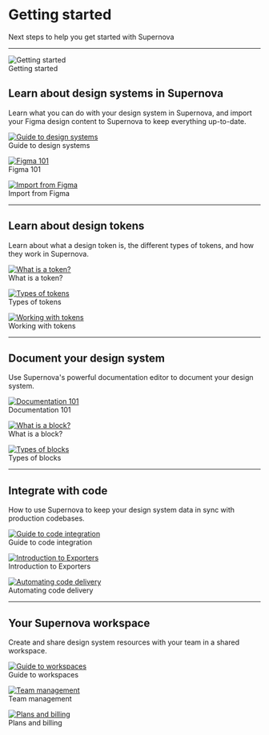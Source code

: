 
# Getting started

Next steps to help you get started with Supernova

---

  
![Getting started](https://studio-assets.supernova.io/design-systems/6475/11c58286-a50b-4be4-b53c-e6d7f57c3207.png?Expires=1972252800&Policy=eyJTdGF0ZW1lbnQiOlt7IlJlc291cmNlIjoiaHR0cHM6Ly9zdHVkaW8tYXNzZXRzLnN1cGVybm92YS5pby9kZXNpZ24tc3lzdGVtcy82NDc1LzExYzU4Mjg2LWE1MGItNGJlNC1iNTNjLWU2ZDdmNTdjMzIwNy5wbmciLCJDb25kaXRpb24iOnsiRGF0ZUxlc3NUaGFuIjp7IkFXUzpFcG9jaFRpbWUiOjE5NzIyNTI4MDB9fX1dfQ__&Signature=G-ODecH2OjBrt-BjMyCVRE05inQ3hAjbAYHjTImbozNhfz5l65rS7OQIbaVIhwIAG0orgQ0sXwwEB5cNYhvrcNXllGjCRWLmNqCbVmsYdZ8UG8GNz4F7gaZhywSYYSxcyBfC8a3tpXw5Xcl5kQcYMoN2mIHslnFSr8JxEQzh7KB4ZXh2YGyADeS4hJW7SgbhKP3tmekIDeTUU6vKwCY38NTzEgprgMst90ZwLM4J1naJOB0P6Mka9c7zLorUHRJTUAt54IgV2x1JUsO1qN2h4G4~LHAc~rUZ-uylX13gcRjJrFmJJ2LqwGIlFHKSGLPDUa1xLnkYlv6DG9upnpB~0A__&Key-Pair-Id=APKAJGK34LCCAUR7N6LA)  
Getting started  


## Learn about design systems in Supernova

Learn what you can do with your design system in Supernova, and import your Figma design content to Supernova to keep everything up-to-date.

  
[![Guide to design systems](https://studio-assets.supernova.io/design-systems/6475/9f7e50fb-45ff-4506-8904-ec68a2233590.png?Expires=1972252800&Policy=eyJTdGF0ZW1lbnQiOlt7IlJlc291cmNlIjoiaHR0cHM6Ly9zdHVkaW8tYXNzZXRzLnN1cGVybm92YS5pby9kZXNpZ24tc3lzdGVtcy82NDc1LzlmN2U1MGZiLTQ1ZmYtNDUwNi04OTA0LWVjNjhhMjIzMzU5MC5wbmciLCJDb25kaXRpb24iOnsiRGF0ZUxlc3NUaGFuIjp7IkFXUzpFcG9jaFRpbWUiOjE5NzIyNTI4MDB9fX1dfQ__&Signature=i2wNfCCzGwR-cSwXHtvKz4qhE~HbtOk2imzgXS40RFkDb9SNrzHCOBS3N6HBCRqJF5jYAkx79R1bcpk6mHt2~6KAvGA9VYKeOQa~oXQlUxh7Twb5eEP3prjf~udWpjOMO2etT7knGBKOpGcgOx3zMRQgxBYCQm5jjEKBIbMSe9kxxFzWGdNkNexCzRmsrqm6LHi4zqZbt5zXJIiVL-xiG97mqZCyTrlkXkC4q6uhimUfPPaNyt~Hq96nEdnlzPaEnJB2oHGvOqBONFSWKWrL5Mrdsyn9qbMvK4KZdIw8mxjvwOb6bZj5AwNHCqQHhYKlwdUmTY~MFI0wcFHIECkv2w__&Key-Pair-Id=APKAJGK34LCCAUR7N6LA)](../design-systems/guide-to-design-systems.html)  
Guide to design systems  
  
[![Figma 101](https://studio-assets.supernova.io/design-systems/6475/4c18f72d-d66d-45f4-b014-cec456637288.png?Expires=1972252800&Policy=eyJTdGF0ZW1lbnQiOlt7IlJlc291cmNlIjoiaHR0cHM6Ly9zdHVkaW8tYXNzZXRzLnN1cGVybm92YS5pby9kZXNpZ24tc3lzdGVtcy82NDc1LzRjMThmNzJkLWQ2NmQtNDVmNC1iMDE0LWNlYzQ1NjYzNzI4OC5wbmciLCJDb25kaXRpb24iOnsiRGF0ZUxlc3NUaGFuIjp7IkFXUzpFcG9jaFRpbWUiOjE5NzIyNTI4MDB9fX1dfQ__&Signature=c7oyM5mnd2eklPJbq8IsGJ13QjvmuvtTXoXec3RfQLOim1sLUc5gsZiHEylIaZOnqZfTD98tfP-c-W9VxoIY12lut1t2hzSvhvpizIMSZZWkaxLlH8wR-JoN5-xLqDwvg4VJ78bZMMurjNSrbQrB1HQYQBdRuEtMqdzTJYpvFNInvq3oft-AtHiCxDaldEQ-hrnAD~wZR5a-G8X6AjWohvWHBxgeo-DC6TrXkMZ7xnLCeoE6Sh90guaECc6lsodKdUubfYiXwWR1K5FngV3VXczOnBvIcyaOheCf82EFVlQ7Sqxa-13-RKiFtVJJtdMTjT810SQ6~Qp~AVrRsXydQQ__&Key-Pair-Id=APKAJGK34LCCAUR7N6LA)](../design-systems/working-with-figma/figma-101.html)  
Figma 101  
  
[![Import from Figma](https://studio-assets.supernova.io/design-systems/6475/1e6b8e3e-7297-4570-be10-8e29eab7dcb9.png?Expires=1972252800&Policy=eyJTdGF0ZW1lbnQiOlt7IlJlc291cmNlIjoiaHR0cHM6Ly9zdHVkaW8tYXNzZXRzLnN1cGVybm92YS5pby9kZXNpZ24tc3lzdGVtcy82NDc1LzFlNmI4ZTNlLTcyOTctNDU3MC1iZTEwLThlMjllYWI3ZGNiOS5wbmciLCJDb25kaXRpb24iOnsiRGF0ZUxlc3NUaGFuIjp7IkFXUzpFcG9jaFRpbWUiOjE5NzIyNTI4MDB9fX1dfQ__&Signature=gLur0mMl77dX-J0qi3HzbbM23gXpvuTh-ShD9YcwEWmvJHSYrtaq3AafRr5ip-q10kLkzBdojiIOkuFosWkoPyV38Bx4N6sCG2qYnoCif-sXRENaptopENT8HgHl0vbY6YzseezVfKnh8Uv22xAVWOy5JCwBoKDZIQc7TRgCxEQw2vl44dx0DYuy9kyTnjLCAv0j6b~YXMm4UuK23NX-yGbMNvos2uQFx6bfvg6yJWSGcO6thOxghaGY~qFOdJHCPsQzbBnyPfidz4lzzj5Je5h6hginsS-uXfNdnYcDk8S7MDAYuHv5CyrvPxFTGpH0ptBjhPKCRtcQTrVCyQ7~WQ__&Key-Pair-Id=APKAJGK34LCCAUR7N6LA)](../design-systems/working-with-figma/figma-101.html)  
Import from Figma  
  


---

## Learn about design tokens

Learn about what a design token is, the different types of tokens, and how they work in Supernova. 

  
[![What is a token?](https://studio-assets.supernova.io/design-systems/6475/e0450848-c69f-44e2-be1c-337407985f5c.png?Expires=1972252800&Policy=eyJTdGF0ZW1lbnQiOlt7IlJlc291cmNlIjoiaHR0cHM6Ly9zdHVkaW8tYXNzZXRzLnN1cGVybm92YS5pby9kZXNpZ24tc3lzdGVtcy82NDc1L2UwNDUwODQ4LWM2OWYtNDRlMi1iZTFjLTMzNzQwNzk4NWY1Yy5wbmciLCJDb25kaXRpb24iOnsiRGF0ZUxlc3NUaGFuIjp7IkFXUzpFcG9jaFRpbWUiOjE5NzIyNTI4MDB9fX1dfQ__&Signature=af9BAlAPkzKLLiGp7A~AvUvIAzzJ9ssgzscCL7P8UAIHhxf8FpRx11~rZhSl-y6FXnzvU~-yWKEWF7NwLg~0APTzYIbavOug36fMumiXjFetvBYvUgr8cpegXFlM-k~flblFwv~~jOIJCnFRB1CEhURVnB~NphXeOkCMsZMXeV~mxQfFBRUuOck-0DnFuh1tAC0uhcSekBWVzKH9xDjlsZcLpjsFqIMLKN9H19v~ZQHX2-lFm91j66s-CX10hoa7R~M~lSB99WF2SYJJ9lKMaHfrco0k3GU-kizUwezwidqiBMuZ83xKm~Grq77EddQdhUxgnjKkFkWUlFfnRrS~Qg__&Key-Pair-Id=APKAJGK34LCCAUR7N6LA)](../design-systems/tokens/what-is-a-token.html)  
What is a token?  
  
[![Types of tokens](https://studio-assets.supernova.io/design-systems/6475/afbb0f4a-90ef-419a-8c77-f1543d6361c9.png?Expires=1972252800&Policy=eyJTdGF0ZW1lbnQiOlt7IlJlc291cmNlIjoiaHR0cHM6Ly9zdHVkaW8tYXNzZXRzLnN1cGVybm92YS5pby9kZXNpZ24tc3lzdGVtcy82NDc1L2FmYmIwZjRhLTkwZWYtNDE5YS04Yzc3LWYxNTQzZDYzNjFjOS5wbmciLCJDb25kaXRpb24iOnsiRGF0ZUxlc3NUaGFuIjp7IkFXUzpFcG9jaFRpbWUiOjE5NzIyNTI4MDB9fX1dfQ__&Signature=U2euMvWAKooe4PLGQxZ7EUu3j3OMpPRclDsttvkyYTnFfR8FdNKpPH74JXcYPmlFJTABIsa67l3i5JgK~i9-BOoZfsFSGvaAOeLJE1FKBxZJIDHG1JY8Bs3H~~MS03V5VSXhyIgG8aKBScF7fNJ6dGeE-zGYqkpS-4OL8DQGWn3OckQT524VpXViCVQtd8hx8xaCD31fhdU2Cg1rUA6xCHyTcJ7DAmKQbz1uTr796ei8sDBZW-TxQAuGL4a-DcJN2CMj-n7dkHQ583OAthe0fTEXe5ve01m8n8N7jQJx6IRVz7wTVEUjUwYNPPxu3OH04JDI1UApcWEZ8y7l~FLD-A__&Key-Pair-Id=APKAJGK34LCCAUR7N6LA)](../design-systems/tokens/types-of-tokens.html)  
Types of tokens  
  
[![Working with tokens](https://studio-assets.supernova.io/design-systems/6475/c134b548-8310-466b-82c4-1a5351c487d5.png?Expires=1972252800&Policy=eyJTdGF0ZW1lbnQiOlt7IlJlc291cmNlIjoiaHR0cHM6Ly9zdHVkaW8tYXNzZXRzLnN1cGVybm92YS5pby9kZXNpZ24tc3lzdGVtcy82NDc1L2MxMzRiNTQ4LTgzMTAtNDY2Yi04MmM0LTFhNTM1MWM0ODdkNS5wbmciLCJDb25kaXRpb24iOnsiRGF0ZUxlc3NUaGFuIjp7IkFXUzpFcG9jaFRpbWUiOjE5NzIyNTI4MDB9fX1dfQ__&Signature=gLsNQguNOwRH7bJqfoNGHo8ecw-g4vuTxSFfSLy0ls7DMS8h3LJxxU7Y4lb-y7Ve2Y~bT61DeEFunprmSpG16IjH7dYJxoITFUIxhygWuecuuT6ib-UwUpZm2cLO~QKHiBfgBVdv88kSfOaRm2xaoDWExVz8qT30tSRD0kTWVKX1u6xjK7vxuuIcWFDpiNuElO562vTk0DJaz5fhzK408iQTqEIuV85YlPWi7x8zQcT2YSlOKXMwDL6jgOh-CKv2NV0hLBRmXHIwyuQhhW0R-I4YoV-t4~duNjSTV8DLLdGimi8h0XR3UjyQgsc8Y0YoneSmeRXT9FrdsC9qG7NS8A__&Key-Pair-Id=APKAJGK34LCCAUR7N6LA)](../design-systems/tokens/working-with-tokens.html)  
Working with tokens  
  


---

## Document your design system

Use Supernova's powerful documentation editor to document your design system.

  
[![Documentation 101](https://studio-assets.supernova.io/design-systems/6475/cdc40394-a8b5-433e-9d8a-a409290cf424.png?Expires=1972252800&Policy=eyJTdGF0ZW1lbnQiOlt7IlJlc291cmNlIjoiaHR0cHM6Ly9zdHVkaW8tYXNzZXRzLnN1cGVybm92YS5pby9kZXNpZ24tc3lzdGVtcy82NDc1L2NkYzQwMzk0LWE4YjUtNDMzZS05ZDhhLWE0MDkyOTBjZjQyNC5wbmciLCJDb25kaXRpb24iOnsiRGF0ZUxlc3NUaGFuIjp7IkFXUzpFcG9jaFRpbWUiOjE5NzIyNTI4MDB9fX1dfQ__&Signature=SpqvXg7nBqGiGtUNhR9zZEGNUga5YTYDA78SIleZXstD-Caag9owQiQOyIMq847SEBqcGDiufc1yafRJ~wLHpkFkgCtLPsTn3IkDj611fRdu3BGnaJHZpyeddHANXDl0ngvzOJXdE7BAAFlL3--5s0uVTmbADyguUaahP1rmb9sQALtA1hft92WscVbgK8IbeLhsu2P3fE~77lLJkZ5MHyAblJySJ8tLeCP4zWCgPcSZRJdNZazhhh-8-k6Fb66Aph~1K6AxfjLKx3bZ3hfIC1Xbe-AHXCnNgdfQzKZ~oZQcKQODrGzsIluS3zDDILULB53mwD54WI3XYIbldjlfCA__&Key-Pair-Id=APKAJGK34LCCAUR7N6LA)](../documentation/documentation-101.html)  
Documentation 101  
  
[![What is a block?](https://studio-assets.supernova.io/design-systems/6475/50c8c290-42e9-4ad9-9c5a-1b984c85bf67.png?Expires=1972252800&Policy=eyJTdGF0ZW1lbnQiOlt7IlJlc291cmNlIjoiaHR0cHM6Ly9zdHVkaW8tYXNzZXRzLnN1cGVybm92YS5pby9kZXNpZ24tc3lzdGVtcy82NDc1LzUwYzhjMjkwLTQyZTktNGFkOS05YzVhLTFiOTg0Yzg1YmY2Ny5wbmciLCJDb25kaXRpb24iOnsiRGF0ZUxlc3NUaGFuIjp7IkFXUzpFcG9jaFRpbWUiOjE5NzIyNTI4MDB9fX1dfQ__&Signature=gch69X2zDXchmNO5WmxbhUjUf9rUrYJPm5gMWVopv3cChiuuoNtpOjkFWv5lmq9WVIGBexvPtDNqzTtRHu8Nt1e7966Wwhhm-lYKCFrsH-TtXSt518LCymvPybvSPtfzRAm2ixCGFtnROqMAQ3Kjaqtuun-FXq9o31JaXIEpRwWTrZBKXkjMnDBnJACN~DniKMTMs51~4bmR-AIzBWlAlCsO4Ek0cCWVqW-aWPt~PIKr1VflmtCu9rdUoWhhZrMzxmo79UJH1wcBO84mLoKdzA2c8UiyK8el5h~SIJ61mfG2rXnKV8rQJx6Jk~nTOYWFshigPToN5udZdtcxYJBQpQ__&Key-Pair-Id=APKAJGK34LCCAUR7N6LA)](../documentation/what-is-a-block.html)  
What is a block?  
  
[![Types of blocks](https://studio-assets.supernova.io/design-systems/6475/f7fe3a33-ce6e-438c-aeeb-01624ff16bc3.png?Expires=1972252800&Policy=eyJTdGF0ZW1lbnQiOlt7IlJlc291cmNlIjoiaHR0cHM6Ly9zdHVkaW8tYXNzZXRzLnN1cGVybm92YS5pby9kZXNpZ24tc3lzdGVtcy82NDc1L2Y3ZmUzYTMzLWNlNmUtNDM4Yy1hZWViLTAxNjI0ZmYxNmJjMy5wbmciLCJDb25kaXRpb24iOnsiRGF0ZUxlc3NUaGFuIjp7IkFXUzpFcG9jaFRpbWUiOjE5NzIyNTI4MDB9fX1dfQ__&Signature=Cf8UWuB~IwSW~wN~~zor20voUpjdsOFkMWas0jjJFJrjQxrSKd07jzhBaHYy9fmiI-umoOMth8PKmDmxTw~yU0Y-CCy33e5umk2oTGNz1ZT9yyFDygirKnTfAbYsnW3GZ2Tk7dcfhI2WvVq5k8S-LFI~6yL4kpFurxgjHu~CrOUd7CnrAEw1lPK8HnoR41OQ96rHPO~3XgKYEdzQowOO2ankkZQHmWtZhFJnDr8BYM0jRswCubT3ROGZqCqwGDWUUlNjCOvCRvQksxt-SVY3cM7JueLRgkvEOKHTBfBD3vsD-RaCONDRqcDn1TU29VHB4YBOJMzL49FhkEcAOZnGkA__&Key-Pair-Id=APKAJGK34LCCAUR7N6LA)](../documentation/what-is-a-block.html)  
Types of blocks  
  


---

## Integrate with code

How to use Supernova to keep your design system data in sync with production codebases.

  
[![Guide to code integration](https://studio-assets.supernova.io/design-systems/6475/1fbfec31-d3ea-4291-ba37-fb5ed0361d94.png?Expires=1972252800&Policy=eyJTdGF0ZW1lbnQiOlt7IlJlc291cmNlIjoiaHR0cHM6Ly9zdHVkaW8tYXNzZXRzLnN1cGVybm92YS5pby9kZXNpZ24tc3lzdGVtcy82NDc1LzFmYmZlYzMxLWQzZWEtNDI5MS1iYTM3LWZiNWVkMDM2MWQ5NC5wbmciLCJDb25kaXRpb24iOnsiRGF0ZUxlc3NUaGFuIjp7IkFXUzpFcG9jaFRpbWUiOjE5NzIyNTI4MDB9fX1dfQ__&Signature=XxfTCIQ4y4JL6aMmxBV1Vi0SqUix6gDGA~1augXMknNm~1SdOtyXJ3DWTlIJiNMNP1dONeuMgyPRMuPMEIVSe4pQThJUBKOP-8QcabL-HuWSQPdDl-MbW-Gt81DBdIoj8CXXDkHSHygvDUDGE840mu4bHpYELLa2Lc5y3Ad364M5HQOdEpeJQEzJmUZ4EGKMObApO6R96BjpxSZk4m39PFbkaSq3Av49~2Zzc6LfkzhGoWQ9YzR9Hw4ZPc9rcpMvSMlk2XxJc7KesgZDprYmTujpTcnTwKO~8JjZQsQORHQkQmGyJI1I1LP6JmmRLDL~yETwAS8Vy9Xqo91r2bwTYA__&Key-Pair-Id=APKAJGK34LCCAUR7N6LA)](../code-integration/guide-to-code-integration.html)  
Guide to code integration  
  
[![Introduction to Exporters](https://studio-assets.supernova.io/design-systems/6475/4ab5ce8a-7588-4d8a-8f72-bb380ce9001b.png?Expires=1972252800&Policy=eyJTdGF0ZW1lbnQiOlt7IlJlc291cmNlIjoiaHR0cHM6Ly9zdHVkaW8tYXNzZXRzLnN1cGVybm92YS5pby9kZXNpZ24tc3lzdGVtcy82NDc1LzRhYjVjZThhLTc1ODgtNGQ4YS04ZjcyLWJiMzgwY2U5MDAxYi5wbmciLCJDb25kaXRpb24iOnsiRGF0ZUxlc3NUaGFuIjp7IkFXUzpFcG9jaFRpbWUiOjE5NzIyNTI4MDB9fX1dfQ__&Signature=heFyDfr75iVSh7V8VD7hhtT3l7QZoGLjqAeLH3EP-kjIPCMiY6jVy7HqVWt1ByseLVR9IKrrq0apBHoLpbP~G6MA80nX~pGPC6c~tE5urqhffACLqix0ti8bUfCAVVJ~KCBgQdciOWfTx8jepYWVTXmW2jZeQsm0ZXBh8CszXnFs2EW8n9NeskH2TKWxr0eXHbwMlVTM2OOmtLxerobfwSIM1uOfogeMwnImeI97aLTKnmEkWuJZALvOCYMmF5DKKj8lofJAxT2zonEAzXAx-gE7ihPzZoQetzPRwjs3gf4ZKkDQF1HBuOyzNiPQCi3ys0oePBuNEGv6dYVAHUZosw__&Key-Pair-Id=APKAJGK34LCCAUR7N6LA)](../code-integration/exporters/introduction-to-exporters.html)  
Introduction to Exporters  
  
[![Automating code delivery](https://studio-assets.supernova.io/design-systems/6475/d3861045-7199-4bc9-9942-a9f21c4c3c0b.png?Expires=1972252800&Policy=eyJTdGF0ZW1lbnQiOlt7IlJlc291cmNlIjoiaHR0cHM6Ly9zdHVkaW8tYXNzZXRzLnN1cGVybm92YS5pby9kZXNpZ24tc3lzdGVtcy82NDc1L2QzODYxMDQ1LTcxOTktNGJjOS05OTQyLWE5ZjIxYzRjM2MwYi5wbmciLCJDb25kaXRpb24iOnsiRGF0ZUxlc3NUaGFuIjp7IkFXUzpFcG9jaFRpbWUiOjE5NzIyNTI4MDB9fX1dfQ__&Signature=hawaoIbFltvK~82hZMIZAQNmpZh9ZGz8OEYueYrVokmym4-n89i0bE2dhq4sNMqgOIVimdftBBOrfZIfWUJKpCs0WYq0V6R6bYUNS6FohGb8ucFRaE~iffNCNLWPxPaE3SDhA1PxWmFXi9tgkL0AYJAsyQ3BcDiV3mPBpQt41OOeeJWDaOFr2jPBydBSWlTGY34kRRpvtiBIUCaA3qW8I7Xg1N6ru2Xtgdw~v6aLNOxOb1Yvl4ymk8uJU23z2XUrhtry5RMi~kSVER0vSwXonSRhinlINTeJ0SVaK1Hn4KZ6rgKaJkLPFPhzcJwQxpFCg2yLpR3iDn0gKeYRdggjSg__&Key-Pair-Id=APKAJGK34LCCAUR7N6LA)](../code-integration/exporters/introduction-to-exporters.html)  
Automating code delivery  
  


---

## Your Supernova workspace

Create and share design system resources with your team in a shared workspace.

  
[![Guide to workspaces](https://studio-assets.supernova.io/design-systems/6475/93e4bce5-ad1f-446c-b586-ea42854b1320.png?Expires=1972252800&Policy=eyJTdGF0ZW1lbnQiOlt7IlJlc291cmNlIjoiaHR0cHM6Ly9zdHVkaW8tYXNzZXRzLnN1cGVybm92YS5pby9kZXNpZ24tc3lzdGVtcy82NDc1LzkzZTRiY2U1LWFkMWYtNDQ2Yy1iNTg2LWVhNDI4NTRiMTMyMC5wbmciLCJDb25kaXRpb24iOnsiRGF0ZUxlc3NUaGFuIjp7IkFXUzpFcG9jaFRpbWUiOjE5NzIyNTI4MDB9fX1dfQ__&Signature=LFWQiEW1D~tJenus16KtdHuXa0bd3aFWWOoK7mqAJPptxEEm9AU1xhwUNV0rzC1Sl8L7ZxI9nJNgYULYgOO0sdv4idHApOuWaQ9c0YuaXkmnZir1hHRpTf2DWLIjHBuaSk8ZY31xB-enx-wMKg~aKN1iFtZNXtByhlJfYHuDtdrFvnGUXnZWaCAK7DiyYXXSNZ57EEkkRvyZtq5GqRP4NsBsH0XCoJTiJlu76vKCfOL6nknlHFFkRioyhXFKem1UenBECPvJNjt3-J7hs0vZW2F4cN0PvZHQr85n8gW8~RJxhTNuW9gMpth4Aha1kURMUjKF8SvhExHvis4ABPhuzQ__&Key-Pair-Id=APKAJGK34LCCAUR7N6LA)](../administration/guide-to-workspaces.html)  
Guide to workspaces  
  
[![Team management](https://studio-assets.supernova.io/design-systems/6475/2a3a5e08-cc1d-4828-9cbe-50909a14a495.png?Expires=1972252800&Policy=eyJTdGF0ZW1lbnQiOlt7IlJlc291cmNlIjoiaHR0cHM6Ly9zdHVkaW8tYXNzZXRzLnN1cGVybm92YS5pby9kZXNpZ24tc3lzdGVtcy82NDc1LzJhM2E1ZTA4LWNjMWQtNDgyOC05Y2JlLTUwOTA5YTE0YTQ5NS5wbmciLCJDb25kaXRpb24iOnsiRGF0ZUxlc3NUaGFuIjp7IkFXUzpFcG9jaFRpbWUiOjE5NzIyNTI4MDB9fX1dfQ__&Signature=iM7VrvMnffFiDb8QwGIRqo86UH0ig9rsMemo1C-dlYZq11NJfsQXl-zkELHnIPhCxLtdQC2dtrcO7kTwHbWDQJtvXafDnmbzwQ3qXXLwVa02MCohW3jqByEQrd8uL6-wF4gB79aj41JO1Zj1iUpSWgcYd0AqrQl3WTG-tJ~cisdXsXPi6OeB0C6at2XbCaa6h72AOmNpvthGjXy6dq87l-uULjAc~J28Ju2WE01l-so29OpTAMSBiRVQfhAdGh6IfspqcOYCDyd2cXHo3v7B3F-IFSzthKA8ily-FLcXKZPzvS2iWtgkyQChMpczeQPYOe14hb83IlrPXhSJ2Kz0tQ__&Key-Pair-Id=APKAJGK34LCCAUR7N6LA)](../administration/guide-to-workspaces.html)  
Team management  
  
[![Plans and billing](https://studio-assets.supernova.io/design-systems/6475/4ab5016b-e46c-4526-808e-d29fab89ee71.png?Expires=1972252800&Policy=eyJTdGF0ZW1lbnQiOlt7IlJlc291cmNlIjoiaHR0cHM6Ly9zdHVkaW8tYXNzZXRzLnN1cGVybm92YS5pby9kZXNpZ24tc3lzdGVtcy82NDc1LzRhYjUwMTZiLWU0NmMtNDUyNi04MDhlLWQyOWZhYjg5ZWU3MS5wbmciLCJDb25kaXRpb24iOnsiRGF0ZUxlc3NUaGFuIjp7IkFXUzpFcG9jaFRpbWUiOjE5NzIyNTI4MDB9fX1dfQ__&Signature=UeQLWHPoAeEscYEpirpz3b0xTU7-Xd2i-SapvjnUPq4okVS~8m7wa6YeVZi8ITeZZ31JbpaMVrjWrxxNmqo8X6zfYSxoknt2~~6qxQJnvPSgzCyp8mEPt2S4xhZ2UPoIx65ut-3pnshb66ZnO1W4CvywZWaFay3e9Vs9lHP~SrW6BpfaJBkMvRHfO4pzp6omtp6QYbvYNB0mzezjXN3XZg~JHpG0aqPft0rkysD8vJHxLEOx7nWxCP50WtCKfdz-ZAWvYqwfq6rk0qIED0gHoTJsOzyxkBZhbgqixc6Iwp8hjZkRdg3FpPdDXgJhbJxmoyOCMW-68EUloi0qVUe2vQ__&Key-Pair-Id=APKAJGK34LCCAUR7N6LA)](../administration/guide-to-workspaces.html)  
Plans and billing  
  
